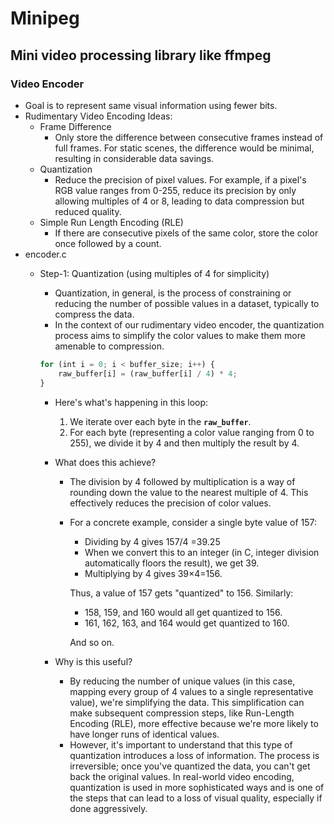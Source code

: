 # Minipeg
## Mini video processing library like ffmpeg

### Video Encoder
- Goal is to represent same visual information using fewer bits.
- Rudimentary Video Encoding Ideas:
    - Frame Difference
        - Only store the difference between consecutive frames instead of full frames. For static scenes, the difference would be minimal, resulting in considerable data savings.
    - Quantization
        - Reduce the precision of pixel values. For example, if a pixel's RGB value ranges from 0-255, reduce its precision by only allowing multiples of 4 or 8, leading to data compression but reduced quality.
    - Simple Run Length Encoding (RLE)
        - If there are consecutive pixels of the same color, store the color once followed by a count.
- encoder.c
    - Step-1: Quantization (using multiples of 4 for simplicity)
        - Quantization, in general, is the process of constraining or reducing the number of possible values in a dataset, typically to compress the data.
        - In the context of our rudimentary video encoder, the quantization process aims to simplify the color values to make them more amenable to compression.
        
        ```jsx
        for (int i = 0; i < buffer_size; i++) {
            raw_buffer[i] = (raw_buffer[i] / 4) * 4;
        }
        ```
        
        - Here's what's happening in this loop:
            1. We iterate over each byte in the **`raw_buffer`**.
            2. For each byte (representing a color value ranging from 0 to 255), we divide it by 4 and then multiply the result by 4.
        - What does this achieve?
            - The division by 4 followed by multiplication is a way of rounding down the value to the nearest multiple of 4. This effectively reduces the precision of color values.
            - For a concrete example, consider a single byte value of 157:
                - Dividing by 4 gives 157/4 =39.25
                - When we convert this to an integer (in C, integer division automatically floors the result), we get 39.
                - Multiplying by 4 gives 39×4=156.
                
                Thus, a value of 157 gets "quantized" to 156. Similarly:
                
                - 158, 159, and 160 would all get quantized to 156.
                - 161, 162, 163, and 164 would get quantized to 160.
                
                And so on.
                
        - Why is this useful?
            - By reducing the number of unique values (in this case, mapping every group of 4 values to a single representative value), we're simplifying the data. This simplification can make subsequent compression steps, like Run-Length Encoding (RLE), more effective because we're more likely to have longer runs of identical values.
            - However, it's important to understand that this type of quantization introduces a loss of information. The process is irreversible; once you've quantized the data, you can't get back the original values. In real-world video encoding, quantization is used in more sophisticated ways and is one of the steps that can lead to a loss of visual quality, especially if done aggressively.